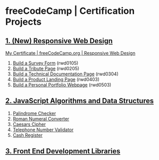# freeCodeCamp | Certification Projects

## [1. (New) Responsive Web Design](https://www.freecodecamp.org/learn/2022/responsive-web-design/)

[My Certificate | freeCodeCamp.org | Responsive Web Design](https://freecodecamp.org/certification/fcc9db00e89-8b28-4e11-aab4-cc0e2d6b81b6/responsive-web-design)

1. [Build a Survey Form](./responsive-web-design/rwd0105/README.md) (rwd0105)
1. [Build a Tribute Page](./responsive-web-design/rwd0205/README.md) (rwd0205)
1. [Build a Technical Documentation Page](./responsive-web-design/rwd0304/README.md) (rwd0304)
1. [Build a Product Landing Page](./responsive-web-design/rwd0403/README.md) (rwd0403)
1. [Build a Personal Portfolio Webpage](./responsive-web-design/rwd0503/README.md) (rwd0503)

## [2. JavaScript Algorithms and Data Structures](https://www.freecodecamp.org/learn/javascript-algorithms-and-data-structures/)

1. [Palindrome Checker]()
1. [Roman Numeral Converter]()
1. [Caesars Cipher]()
1. [Telephone Number Validator]()
1. [Cash Register]()

## [3. Front End Development Libraries]()



